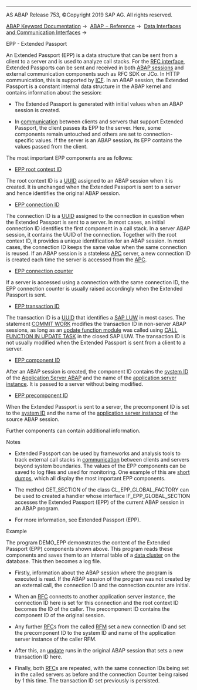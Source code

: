   

* * *

AS ABAP Release 753, ©Copyright 2019 SAP AG. All rights reserved.

[ABAP Keyword Documentation](javascript:call_link\('abenabap.htm'\)) →  [ABAP − Reference](javascript:call_link\('abenabap_reference.htm'\)) →  [Data Interfaces and Communication Interfaces](javascript:call_link\('abenabap_data_communication.htm'\)) → 

EPP - Extended Passport

An Extended Passport (EPP) is a data structure that can be sent from a client to a server and is used to analyze call stacks. For the [RFC interface](javascript:call_link\('abenrfc_interface.htm'\)), Extended Passports can be sent and received in both [ABAP sessions](javascript:call_link\('abenmain_session_glosry.htm'\) "Glossary Entry") and external communication components such as RFC SDK or JCo. In HTTP communication, this is supported by [ICF](javascript:call_link\('abenicf_glosry.htm'\) "Glossary Entry"). In an ABAP session, the Extended Passport is a constant internal data structure in the ABAP kernel and contains information about the session:

-   The Extended Passport is generated with initial values when an ABAP session is created.

-   In [communication](javascript:call_link\('abenabap_data_communication.htm'\)) between clients and servers that support Extended Passport, the client passes its EPP to the server. Here, some components remain untouched and others are set to connection-specific values. If the server is an ABAP session, its EPP contains the values passed from the client.

The most important EPP components are as follows:

-   [EPP root context ID](javascript:call_link\('abenepp_root_context_id_glosry.htm'\) "Glossary Entry")

The root context ID is a [UUID](javascript:call_link\('abenuuid_glosry.htm'\) "Glossary Entry") assigned to an ABAP session when it is created. It is unchanged when the Extended Passport is sent to a server and hence identifies the original ABAP session.

-   [EPP connection ID](javascript:call_link\('abenepp_connection_id_glosry.htm'\) "Glossary Entry")

The connection ID is a [UUID](javascript:call_link\('abenuuid_glosry.htm'\) "Glossary Entry") assigned to the connection in question when the Extended Passport is sent to a server. In most cases, an initial connection ID identifies the first component in a call stack. In a server ABAP session, it contains the UUID of the connection. Together with the root context ID, it provides a unique identification for an ABAP session. In most cases, the connection ID keeps the same value when the same connection is reused. If an ABAP session is a stateless [APC](javascript:call_link\('abenapc.htm'\)) server, a new connection ID is created each time the server is accessed from the [APC](javascript:call_link\('abenapc.htm'\)).

-   [EPP connection counter](javascript:call_link\('abenepp_connection_counter_glosry.htm'\) "Glossary Entry")

If a server is accessed using a connection with the same connection ID, the EPP connection counter is usually raised accordingly when the Extended Passport is sent.

-   [EPP transaction ID](javascript:call_link\('abenepp_transaction_id_glosry.htm'\) "Glossary Entry")

The transaction ID is a [UUID](javascript:call_link\('abenuuid_glosry.htm'\) "Glossary Entry") that identifies a [SAP LUW](javascript:call_link\('abensap_luw_glosry.htm'\) "Glossary Entry") in most cases. The statement [COMMIT WORK](javascript:call_link\('abapcommit.htm'\)) modifies the transaction ID in non-server ABAP sessions, as long as an [update function module](javascript:call_link\('abenupdate_function_module_glosry.htm'\) "Glossary Entry") was called using [CALL FUNCTION IN UPDATE TASK](javascript:call_link\('abapcall_function_update.htm'\)) in the closed SAP LUW. The transaction ID is not usually modified when the Extended Passport is sent from a client to a server.

-   [EPP component ID](javascript:call_link\('abenepp_component_id_glosry.htm'\) "Glossary Entry")

After an ABAP session is created, the component ID contains the [system ID](javascript:call_link\('abensystem_id_glosry.htm'\) "Glossary Entry") of the [Application Server ABAP](javascript:call_link\('abensap_nw_abap_glosry.htm'\) "Glossary Entry") and the name of the [application server instance](javascript:call_link\('abenapplication_server_glosry.htm'\) "Glossary Entry"). It is passed to a server without being modified.

-   [EPP precomponent ID](javascript:call_link\('abenepp_pre_component_id_glosry.htm'\) "Glossary Entry")

When the Extended Passport is sent to a server, the precomponent ID is set to the [system ID](javascript:call_link\('abensystem_id_glosry.htm'\) "Glossary Entry") and the name of the [application server instance](javascript:call_link\('abenapplication_server_glosry.htm'\) "Glossary Entry") of the source ABAP session.

Further components can contain additional information.

Notes

-   Extended Passport can be used by frameworks and analysis tools to track external call stacks in [communication](javascript:call_link\('abenabap_data_communication.htm'\)) between clients and servers beyond system boundaries. The values of the EPP components can be saved to log files and used for monitoring. One example of this are [short dumps](javascript:call_link\('abenshort_dump_glosry.htm'\) "Glossary Entry"), which all display the most important EPP components.

-   The method GET\_SECTION of the class CL\_EPP\_GLOBAL\_FACTORY can be used to created a handler whose interface IF\_EPP\_GLOBAL\_SECTION accesses the Extended Passport (EPP) of the current ABAP session in an ABAP program.

-   For more information, see Extended Passport (EPP).

Example

The program DEMO\_EPP demonstrates the content of the Extended Passport (EPP) components shown above. This program reads these components and saves them to an internal table of a [data cluster](javascript:call_link\('abendata_cluster_glosry.htm'\) "Glossary Entry") on the database. This then becomes a log file.

-   Firstly, information about the ABAP session where the program is executed is read. If the ABAP session of the program was not created by an external call, the connection ID and the connection counter are initial.

-   When an [RFC](javascript:call_link\('abenrfc_glosry.htm'\) "Glossary Entry") connects to another application server instance, the connection ID here is set for this connection and the root context ID becomes the ID of the caller. The precomponent ID contains the component ID of the original session.

-   Any further [RFC](javascript:call_link\('abenrfc_glosry.htm'\) "Glossary Entry")s from the called [RFM](javascript:call_link\('abenrfm_glosry.htm'\) "Glossary Entry") set a new connection ID and set the precomponent ID to the system ID and name of the application server instance of the caller RFM.

-   After this, an [update](javascript:call_link\('abenupdate_glosry.htm'\) "Glossary Entry") runs in the original ABAP session that sets a new transaction ID here.

-   Finally, both [RFC](javascript:call_link\('abenrfc_glosry.htm'\) "Glossary Entry")s are repeated, with the same connection IDs being set in the called servers as before and the connection Counter being raised by 1 this time. The transaction ID set previously is persisted.